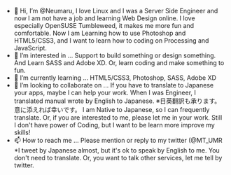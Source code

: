 - 👋 Hi, I’m @Neumaru,
      I love Linux and I was a Server Side Engineer and now I am not have a job and learning Web Design online.
      I love especially OpenSUSE Tumbleweed, it makes me more fun and comfortable.
      Now I am Learning how to use Photoshop and HTML5/CSS3, and I want to learn how to coding on Processing and JavaScript.
- 👀 I’m interested in ...
      Support to build something or design something. And Learn SASS and Adobe XD.
      Or, learn coding and make something to fun. 
- 🌱 I’m currently learning ...
      HTML5/CSS3, Photoshop, SASS, Adobe XD
- 💞️ I’m looking to collaborate on ...
      If you have to translate to Japanese your apps, maybe I can help your work. When I was Engineer, I translated manual wrote by English to Japanese.
      ※日英翻訳も承ります。意に添えれば幸いです。
      I am Native to Japanese, so I can frequently translate.
      Or, if you are interested to me, please let me in your work. Still I don't have power of Coding, but I want to be learn more improve my skills!
- 📫 How to reach me ...
      Please mention or reply to my twitter (@MT_UMR *I tweet by Japanese almost, but it's ok to speak by English to me. You don't need to translate.
      Or, you want to talk other services, let me tell by twitter.
<!---
Neumaru/Neumaru is a ✨ special ✨ repository because its `README.md` (this file) appears on your GitHub profile.
You can click the Preview link to take a look at your changes.
--->
